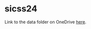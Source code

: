 # sicss24

Link to the data folder on OneDrive [here](https://buckeyemailosu-my.sharepoint.com/:f:/r/personal/badolato_3_buckeyemail_osu_edu/Documents/Parenting%20Archive?csf=1&web=1&e=48Pv2U). 
